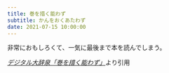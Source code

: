 ```yaml
---
title: 巻を措く能わず
subtitle: かんをおくあたわず
date: 2021-07-15 10:00:00
---
```


非常におもしろくて、一気に最後まで本を読んでしまう。

<cite>[デジタル大辞泉「巻を措く能わず」](https://dictionary.goo.ne.jp/word/%E5%B7%BB%E3%82%92%E6%8E%AA%E3%81%8F%E8%83%BD%E3%82%8F%E3%81%9A/)</cite>より引用